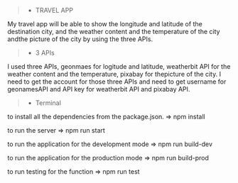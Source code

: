 > * TRAVEL APP

My travel app will be able to show the longitude and latitude of the destination city, and the weather content and the temperature of the city andthe picture of the city by using the three APIs.

> * 3 APIs

I used three APIs, geonmaes for logitude and latitude, weatherbit API for the weather content and the temperature, pixabay for thepicture of the city. I need to get the account for those three APIs and need to get username for geonamesAPI and API key for weatherbit API and pixabay API. 

> * Terminal

 to install all the dependencies from the package.json.  =>  npm install 

 to run the server => npm run start

 to run the application for the development mode => npm run build-dev

 to run the application for the production mode => npm run build-prod

 to run testing for the function => npm run test



